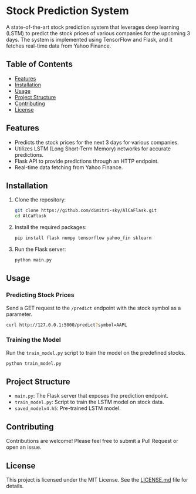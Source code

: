 # Stock Prediction System

A state-of-the-art stock prediction system that leverages deep learning (LSTM) to predict the stock prices of various companies for the upcoming 3 days. The system is implemented using TensorFlow and Flask, and it fetches real-time data from Yahoo Finance.

## Table of Contents

- [Features](#features)
- [Installation](#installation)
- [Usage](#usage)
- [Project Structure](#project-structure)
- [Contributing](#contributing)
- [License](#license)

## Features

- Predicts the stock prices for the next 3 days for various companies.
- Utilizes LSTM (Long Short-Term Memory) networks for accurate predictions.
- Flask API to provide predictions through an HTTP endpoint.
- Real-time data fetching from Yahoo Finance.

## Installation

1. Clone the repository:

   ```bash
   git clone https://github.com/dimitri-sky/AlCaFlask.git
   cd AlCaFlask
   ```

2. Install the required packages:

   ```bash
   pip install flask numpy tensorflow yahoo_fin sklearn
   ```

3. Run the Flask server:

   ```bash
   python main.py
   ```

## Usage

### Predicting Stock Prices

Send a GET request to the `/predict` endpoint with the stock symbol as a parameter.

```bash
curl http://127.0.0.1:5000/predict?symbol=AAPL
```

### Training the Model

Run the `train_model.py` script to train the model on the predefined stocks.

```bash
python train_model.py
```

## Project Structure

- `main.py`: The Flask server that exposes the prediction endpoint.
- `train_model.py`: Script to train the LSTM model on stock data.
- `saved_modelv4.h5`: Pre-trained LSTM model.

## Contributing

Contributions are welcome! Please feel free to submit a Pull Request or open an issue.

## License

This project is licensed under the MIT License. See the [LICENSE.md](LICENSE.md) file for details.
